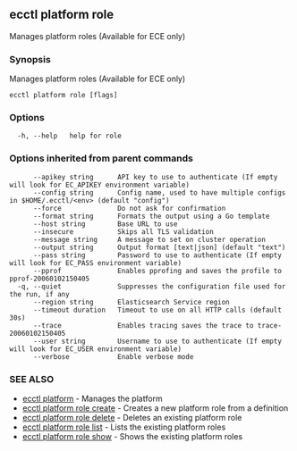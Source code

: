 ## ecctl platform role

Manages platform roles (Available for ECE only)

### Synopsis

Manages platform roles (Available for ECE only)

```
ecctl platform role [flags]
```

### Options

```
  -h, --help   help for role
```

### Options inherited from parent commands

```
      --apikey string      API key to use to authenticate (If empty will look for EC_APIKEY environment variable)
      --config string      Config name, used to have multiple configs in $HOME/.ecctl/<env> (default "config")
      --force              Do not ask for confirmation
      --format string      Formats the output using a Go template
      --host string        Base URL to use
      --insecure           Skips all TLS validation
      --message string     A message to set on cluster operation
      --output string      Output format [text|json] (default "text")
      --pass string        Password to use to authenticate (If empty will look for EC_PASS environment variable)
      --pprof              Enables pprofing and saves the profile to pprof-20060102150405
  -q, --quiet              Suppresses the configuration file used for the run, if any
      --region string      Elasticsearch Service region
      --timeout duration   Timeout to use on all HTTP calls (default 30s)
      --trace              Enables tracing saves the trace to trace-20060102150405
      --user string        Username to use to authenticate (If empty will look for EC_USER environment variable)
      --verbose            Enable verbose mode
```

### SEE ALSO

* [ecctl platform](ecctl_platform.md)	 - Manages the platform
* [ecctl platform role create](ecctl_platform_role_create.md)	 - Creates a new platform role from a definition
* [ecctl platform role delete](ecctl_platform_role_delete.md)	 - Deletes an existing platform role
* [ecctl platform role list](ecctl_platform_role_list.md)	 - Lists the existing platform roles
* [ecctl platform role show](ecctl_platform_role_show.md)	 - Shows the existing platform roles

